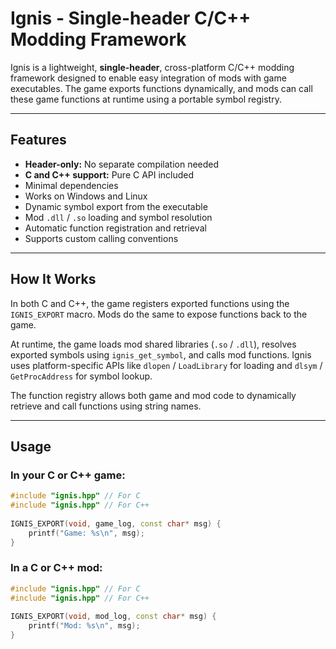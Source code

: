 Ignis - Single-header C/C++ Modding Framework
=============================================

Ignis is a lightweight, **single-header**, cross-platform C/C++ modding framework designed to enable easy integration of mods with game executables. The game exports functions dynamically, and mods can call these game functions at runtime using a portable symbol registry.

* * *

Features
--------

*   **Header-only:** No separate compilation needed
*   **C and C++ support:** Pure C API included
*   Minimal dependencies
*   Works on Windows and Linux
*   Dynamic symbol export from the executable
*   Mod `.dll` / `.so` loading and symbol resolution
*   Automatic function registration and retrieval
*   Supports custom calling conventions

* * *

How It Works
------------

In both C and C++, the game registers exported functions using the `IGNIS_EXPORT` macro. Mods do the same to expose functions back to the game.

At runtime, the game loads mod shared libraries (`.so` / `.dll`), resolves exported symbols using `ignis_get_symbol`, and calls mod functions. Ignis uses platform-specific APIs like `dlopen` / `LoadLibrary` for loading and `dlsym` / `GetProcAddress` for symbol lookup.

The function registry allows both game and mod code to dynamically retrieve and call functions using string names.

* * *

Usage
-----

### In your C or C++ game:
```cpp
#include "ignis.hpp" // For C
#include "ignis.hpp" // For C++
    
IGNIS_EXPORT(void, game_log, const char* msg) {
    printf("Game: %s\n", msg);
}
```

### In a C or C++ mod:
```cpp
#include "ignis.hpp" // For C
#include "ignis.hpp" // For C++
    
IGNIS_EXPORT(void, mod_log, const char* msg) {
    printf("Mod: %s\n", msg);
}
```